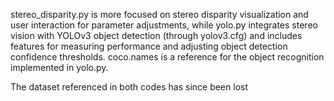 stereo_disparity.py is more focused on stereo disparity visualization and user interaction for parameter adjustments, while yolo.py integrates stereo vision with YOLOv3 object detection (through yolov3.cfg) and includes features for measuring performance and adjusting object detection confidence thresholds. coco.names is a reference for the object recognition implemented in yolo.py.

The dataset referenced in both codes has since been lost
